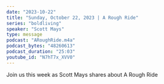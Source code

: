 ```yaml
---
date: "2023-10-22"
title: "Sunday, October 22, 2023 | A Rough Ride"
series: "boldliving"
speaker: "Scott Mays"
type: message
podcast: "ARoughRide.m4a"
podcast_bytes: "48260613"
podcast_duration: "25:03"
youtube_id: "N7hT7x_XVV0"
---
```

Join us this week as Scott Mays shares about A Rough Ride
